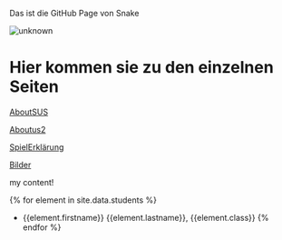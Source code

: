 Das ist die GitHub Page von Snake

![unknown](https://user-images.githubusercontent.com/67701825/199690770-ffec3047-584a-4826-979e-e9f2fe98f55c.png)


# Hier kommen sie zu den einzelnen Seiten

[AboutSUS](aboutSUS.md)

[Aboutus2](aboutUS.md)

[SpielErklärung](explanation.md)

[Bilder](GamePreview.md)

my content!

{% for element in site.data.students %}
- {{element.firstname}} {{element.lastname}}, {{element.class}}
{% endfor %}
